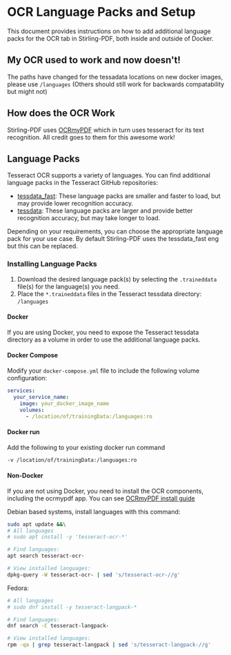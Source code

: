 # OCR Language Packs and Setup

This document provides instructions on how to add additional language packs for the OCR tab in Stirling-PDF, both inside and outside of Docker.

## My OCR used to work and now doesn't!

The paths have changed for the tessadata locations on new docker images, please use ``/languages`` (Others should still work for backwards compatability but might not)

## How does the OCR Work

Stirling-PDF uses [OCRmyPDF](https://github.com/ocrmypdf/OCRmyPDF) which in turn uses tesseract for its text recognition.
All credit goes to them for this awesome work!

## Language Packs

Tesseract OCR supports a variety of languages. You can find additional language packs in the Tesseract GitHub repositories:

- [tessdata_fast](https://github.com/tesseract-ocr/tessdata_fast): These language packs are smaller and faster to load, but may provide lower recognition accuracy.
- [tessdata](https://github.com/tesseract-ocr/tessdata): These language packs are larger and provide better recognition accuracy, but may take longer to load.

Depending on your requirements, you can choose the appropriate language pack for your use case. By default Stirling-PDF uses the tessdata_fast eng but this can be replaced.

### Installing Language Packs

1. Download the desired language pack(s) by selecting the `.traineddata` file(s) for the language(s) you need.
2. Place the `*.traineddata` files in the Tesseract tessdata directory: `/languages`

#### Docker

If you are using Docker, you need to expose the Tesseract tessdata directory as a volume in order to use the additional language packs.
#### Docker Compose

Modify your `docker-compose.yml` file to include the following volume configuration:


```yaml
services:
  your_service_name:
    image: your_docker_image_name
    volumes:
      - /location/of/trainingData:/languages:ro
```

#### Docker run

Add the following to your existing docker run command
```bash
-v /location/of/trainingData:/languages:ro
```

#### Non-Docker

If you are not using Docker, you need to install the OCR components, including the ocrmypdf app.
You can see [OCRmyPDF install guide](https://ocrmypdf.readthedocs.io/en/latest/installation.html)

Debian based systems, install languages with this command:

```bash
sudo apt update &&\
# All languages
# sudo apt install -y 'tesseract-ocr-*'

# Find languages:
apt search tesseract-ocr-

# View installed languages:
dpkg-query -W tesseract-ocr- | sed 's/tesseract-ocr-//g'
```

Fedora:

```bash
# All languages
# sudo dnf install -y tesseract-langpack-*

# Find languages:
dnf search -C tesseract-langpack-

# View installed languages:
rpm -qa | grep tesseract-langpack | sed 's/tesseract-langpack-//g'
```
